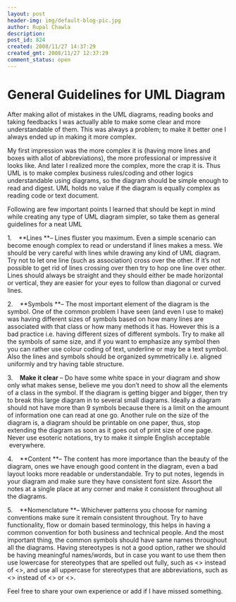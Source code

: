 ```yaml
---
layout: post
header-img: img/default-blog-pic.jpg
author: Rupal Chawla
description: 
post_id: 824
created: 2008/11/27 14:37:29
created_gmt: 2008/11/27 12:37:29
comment_status: open
---
```


# General Guidelines for UML Diagram

After making allot of mistakes in the UML diagrams, reading books and taking feedbacks I was actually able to make some clear and more understandable of them. This was always a problem; to make it better one I always ended up in making it more complex.

My first impression was the more complex it is (having more lines and boxes with allot of abbreviations), the more professional or impressive it looks like. And later I realized more the complex, more the crap it is. Thus UML is to make complex business rules/coding and other logics understandable using diagrams, so the diagram should be simple enough to read and digest. UML holds no value if the diagram is equally complex as reading code or text document.

Following are few important points I learned that should be kept in mind while creating any type of UML diagram simpler, so take them as general guidelines for a neat UML

1.    **Lines **– Lines fluster you maximum. Even a simple scenario can become enough complex to read or understand if lines makes a mess. We should be very careful with lines while drawing any kind of UML diagram. Try not to let one line (such as association) cross over the other. If it’s not possible to get rid of lines crossing over then try to hop one line over other. Lines should always be straight and they should either be made horizontal or vertical, they are easier for your eyes to follow than diagonal or curved lines.

2.    **Symbols **– The most important element of the diagram is the symbol. One of the common problem I have seen (and even I use to make) was having different sizes of symbols based on how many lines are associated with that class or how many methods it has. However this is a bad practice i.e. having different sizes of different symbols. Try to make all the symbols of same size, and if you want to emphasize any symbol then you can rather use colour coding of text, underline or may be a text symbol. Also the lines and symbols should be organized symmetrically i.e. aligned uniformly and try having table structure.

3.    **Make it clear** – Do have some white space in your diagram and show only what makes sense, believe me you don’t need to show all the elements of a class in the symbol. If the diagram is getting bigger and bigger, then try to break this large diagram in to several small diagrams. Ideally a diagram should not have more than 9 symbols because there is a limit on the amount of information one can read at one go. Another rule on the size of the diagram is, a diagram should be printable on one paper, thus, stop extending the diagram as soon as it goes out of print size of one page. Never use esoteric notations, try to make it simple English acceptable      everywhere.

4.    **Content **– The content has more importance than the beauty of the diagram, ones we have enough good content in the diagram, even a bad layout looks more readable or understandable. Try to put notes, legends in your diagram and make sure they have consistent font size. Assort the notes at a single place at any corner and make it consistent throughout all the diagrams.

5.    **Nomenclature **– Whichever patterns you choose for naming conventions make sure it remain consistent throughout. Try to have functionality, flow or domain based terminology, this helps in having a common convention for both business and technical people. And the most important thing, the common symbols should have same names throughout all the diagrams. Having stereotypes is not a good option, rather we should be having meaningful names/words, but in case you want to use them then use lowercase for stereotypes that are spelled out fully, such as <<whatever>> instead of <<Whatever >>, and use all uppercase for stereotypes that are abbreviations, such as <<XYZ >> instead of <<Xyz >> or <<xyz>>.

Feel free to share your own experience or add if I have missed something.
